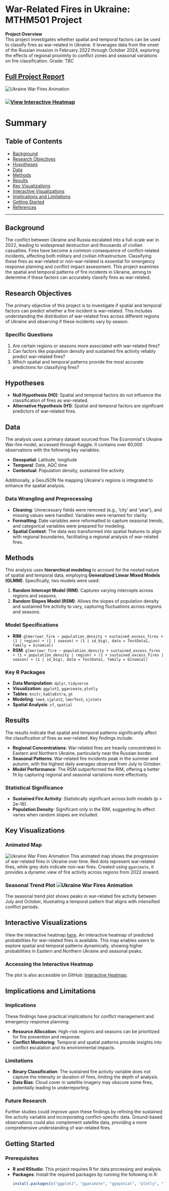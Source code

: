 # War-Related Fires in Ukraine: MTHM501 Project

**Project Overview**  
This project investigates whether spatial and temporal factors can be used to classify fires as war-related in Ukraine. It leverages data from the onset of the Russian invasion in February 2022 through October 2024, exploring the effects of regional proximity to conflict zones and seasonal variations on fire classification.
Grade: TBC

## [Full Project Report](./MTHM501%20Report.pdf) 


![Ukraine War Fires Animation](./Plots%20and%20Tables/ukraine_fire_animation.gif)


### [![View Interactive Heatmap](https://img.shields.io/badge/Interactive%20Heatmap-View%20Here-blue?style=for-the-badge)](https://KetchupJL.github.io/university-projects/Predicted%20Probabilities%20of%20War-Related%20Fires%20Heatmap.html)

# Summary

## Table of Contents
- [Background](#background)
- [Research Objectives](#research-objectives)
- [Hypotheses](#hypotheses)
- [Data](#data)
- [Methods](#methods)
- [Results](#results)
- [Key Visualizations](#key-visualizations)
- [Interactive Visualizations](#interactive-visualizations)
- [Implications and Limitations](#implications-and-limitations)
- [Getting Started](#getting-started)
- [References](#references)

---

## Background
The conflict between Ukraine and Russia escalated into a full-scale war in 2022, leading to widespread destruction and thousands of civilian casualties. Fires have become a common consequence of conflict-related incidents, affecting both military and civilian infrastructure. Classifying these fires as war-related or non-war-related is essential for emergency response planning and conflict impact assessment. This project examines the spatial and temporal patterns of fire incidents in Ukraine, aiming to determine if these factors can accurately classify fires as war-related.

## Research Objectives
The primary objective of this project is to investigate if spatial and temporal factors can predict whether a fire incident is war-related. This includes understanding the distribution of war-related fires across different regions of Ukraine and observing if these incidents vary by season.

### Specific Questions
1. Are certain regions or seasons more associated with war-related fires?
2. Can factors like population density and sustained fire activity reliably predict war-related fires?
3. Which spatial and temporal patterns provide the most accurate predictions for classifying fires?

## Hypotheses
- **Null Hypothesis (H0)**: Spatial and temporal factors do not influence the classification of fires as war-related.
- **Alternative Hypothesis (H1)**: Spatial and temporal factors are significant predictors of war-related fires.

## Data
The analysis uses a primary dataset sourced from The Economist's Ukraine War-fire model, accessed through Kaggle. It contains over 60,000 observations with the following key variables:
- **Geospatial**: Latitude, longitude
- **Temporal**: Date, AQC time
- **Contextual**: Population density, sustained fire activity

Additionally, a GeoJSON file mapping Ukraine's regions is integrated to enhance the spatial analysis.

### Data Wrangling and Preprocessing
- **Cleaning**: Unnecessary fields were removed (e.g., ‘city’ and ‘year’), and missing values were handled. Variables were renamed for clarity.
- **Formatting**: Date variables were reformatted to capture seasonal trends, and categorical variables were prepared for modeling.
- **Spatial Context**: The data was transformed into spatial features to align with regional boundaries, facilitating a regional analysis of war-related fires.

## Methods
This analysis uses **hierarchical modeling** to account for the nested nature of spatial and temporal data, employing **Generalized Linear Mixed Models (GLMM)**. Specifically, two models were used:
1. **Random Intercept Model (RIM)**: Captures varying intercepts across regions and seasons.
2. **Random Slopes Model (RSM)**: Allows the slopes of population density and sustained fire activity to vary, capturing fluctuations across regions and seasons.

### Model Specifications
- **RIM**: `glmer(war_fire ~ population_density + sustained_excess_fires + (1 | region) + (1 | season) + (1 | id_big), data = TestData1, family = binomial)`
- **RSM**: `glmer(war_fire ~ population_density + sustained_excess_fires + (1 + population_density | region) + (1 + sustained_excess_fires | season) + (1 | id_big), data = TestData1, family = binomial)`

### Key R Packages
- **Data Manipulation**: `dplyr`, `tidyverse`
- **Visualization**: `ggplot2`, `gganimate`, `plotly`
- **Tables**: `knitr`, `kableExtra`, `gt`
- **Modeling**: `lme4`, `sjplot2`, `lmerTest`, `sjstats`
- **Spatial Analysis**: `sf`, `spatial`

## Results
The results indicate that spatial and temporal patterns significantly affect the classification of fires as war-related. Key findings include:
- **Regional Concentrations**: War-related fires are heavily concentrated in Eastern and Northern Ukraine, particularly near the Russian border.
- **Seasonal Patterns**: War-related fire incidents peak in the summer and autumn, with the highest daily averages observed from July to October.
- **Model Performance**: The RSM outperformed the RIM, offering a better fit by capturing regional and seasonal variations more effectively.

### Statistical Significance
- **Sustained Fire Activity**: Statistically significant across both models (p < 2e-16).
- **Population Density**: Significant only in the RIM, suggesting its effect varies when random slopes are included.

## Key Visualizations

### Animated Map
![Ukraine War Fires Animation](./ukraine_fire_animation.gif)
This animated map shows the progression of war-related fires in Ukraine over time. Red dots represent war-related fires, while grey dots indicate non-war fires. Created using `gganimate`, it provides a dynamic view of fire activity across regions from 2022 onward.

### Seasonal Trend Plot  ![Ukraine War Fires Animation](./Plots%20and%20Tables/Seasonal%20Trends%20Plot.png)
The seasonal trend plot shows peaks in war-related fire activity between July and October, illustrating a temporal pattern that aligns with intensified conflict periods.

## Interactive Visualizations
View the interactive heatmap [here](https://KetchupJL.github.io/university-projects/Predicted%20Probabilities%20of%20War-Related%20Fires%20Heatmap.html).
An interactive heatmap of predicted probabilities for war-related fires is available. This map enables users to explore spatial and temporal patterns dynamically, showing higher probabilities in Eastern and Northern Ukraine and seasonal peaks.

### Accessing the Interactive Heatmap
The plot is also accessible on GitHub: [Interactive Heatmap](https://github.com/KetchupJL/university-projects).

## Implications and Limitations

### Implications
These findings have practical implications for conflict management and emergency response planning:
- **Resource Allocation**: High-risk regions and seasons can be prioritized for fire prevention and response.
- **Conflict Monitoring**: Temporal and spatial patterns provide insights into conflict escalation and its environmental impacts.

### Limitations
- **Binary Classification**: The sustained fire activity variable does not capture the intensity or duration of fires, limiting the depth of analysis.
- **Data Bias**: Cloud cover in satellite imagery may obscure some fires, potentially leading to underreporting.

### Future Research
Further studies could improve upon these findings by refining the sustained fire activity variable and incorporating conflict-specific data. Ground-based observations could also complement satellite data, providing a more comprehensive understanding of war-related fires.

## Getting Started

### Prerequisites
- **R and RStudio**: This project requires R for data processing and analysis.
- **Packages**: Install the required packages by running the following in R:
  ```R
  install.packages(c("ggplot2", "gganimate", "ggspatial", "plotly", "lme4", "tidyverse", "sf"))
